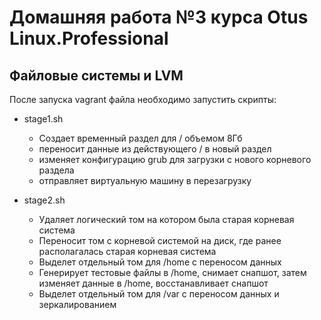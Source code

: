 # Домашняя работа №3 курса Otus Linux.Professional  
## Файловые системы и LVM

После запуска vagrant файла необходимо запустить скрипты:  

- stage1.sh
    - Создает временный раздел для / объемом 8Гб
    - переносит данные из действующего / в новый раздел
    - изменяет конфигурацию grub для загрузки с нового корневого раздела
    - отправляет виртуальную машину в перезагрузку

- stage2.sh
    - Удаляет логический том на котором была старая корневая система
    - Переносит том с корневой системой на диск, где ранее располагалась старая корневая система
    - Выделет отдельный том для /home с переносом данных
    - Генерирует тестовые файлы в /home, cнимает снапшот, затем изменяет данные в /home, восстанавливает снапшот
    - Выделет отдельный том для /var с переносом данных и зеркалированием